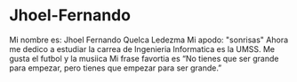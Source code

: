 # Jhoel-Fernando
Mi nombre es: Jhoel Fernando Quelca Ledezma
Mi apodo: "sonrisas"
Ahora me dedico a estudiar la carrea de Ingenieria Informatica es la UMSS.
Me gusta el futbol y la musiica
Mi frase favortia es “No tienes que ser grande para empezar, pero tienes que empezar para ser grande.”

